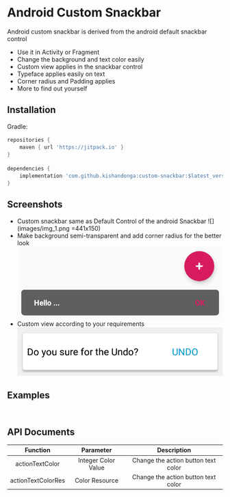 # Android Custom Snackbar

Android custom snackbar is derived from the android default snackbar control  
- Use it in Activity or Fragment
- Change the background and text color easily
- Custom view applies in the snackbar control
- Typeface applies easily on text
- Corner radius and Padding applies
- More to find out yourself

## Installation
Gradle:

```groovy
repositories {
    maven { url 'https://jitpack.io' }
}

dependencies {
    implementation 'com.github.kishandonga:custom-snackbar:$latest_version'
}
```

## Screenshots

- Custom snackbar same as Default Control of the android Snackbar
![](images/img_1.png =441x150)
- Make background semi-transparent and add corner radius for the better look
![](images/img_2.png)
- Custom view according to your requirements
![](images/img_3.png)

## Examples

```kotlin
```

```java
```

## API Documents

|Function             |Parameter            |Description          |
|:-------------------:|:-------------------:|:-------------------:|
|actionTextColor      | Integer Color Value | Change the action button text color
|actionTextColorRes   | Color Resource      | Change the action button text color
